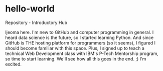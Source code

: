 # hello-world
Repository - Introductory Hub

Ijeoma here. I'm new to GitHub and computer programming in general. I heard data science is the future, so I started learning Python.  And since GitHub is THE hosting platform for programmers (so it seems), I figured I should become familiar with this space. Plus, I signed up to teach a technical Web Development class with IBM's P-Tech Mentorship program, so time to start learning. We'll see how all this goes in the end. ;) I'm excited. 
